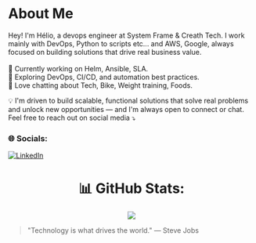 
# About Me

<p align="left">
Hey! 
I'm Hélio, a devops engineer at System Frame & Creath Tech.
I work mainly with DevOps, Python to scripts etc... and AWS, Google, always focused on building solutions that drive real business value.
<br><br>
🧭 Currently working on Helm, Ansible, SLA.<br>
🧩 Exploring DevOps, CI/CD, and automation best practices.<br>
💬 Love chatting about Tech, Bike, Weight training, Foods.<br>
</p>

<p align="left">
💡 I'm driven to build scalable, functional solutions that solve real problems and unlock new opportunities — and I'm always open to connect or chat. Feel free to reach out on social media ⤵️
</p>


### 🌐 Socials:
[![LinkedIn](https://img.shields.io/badge/LinkedIn-%230077B5.svg?logo=linkedin&logoColor=white)](https://linkedin.com/in/heliofernandes/)

<div align="center">

# 📊 GitHub Stats:

![](https://github-readme-streak-stats.herokuapp.com/?user=HelioFernandes404&theme=dark&hide_border=false)<br/>

</div>

> "Technology is what drives the world." — Steve Jobs
